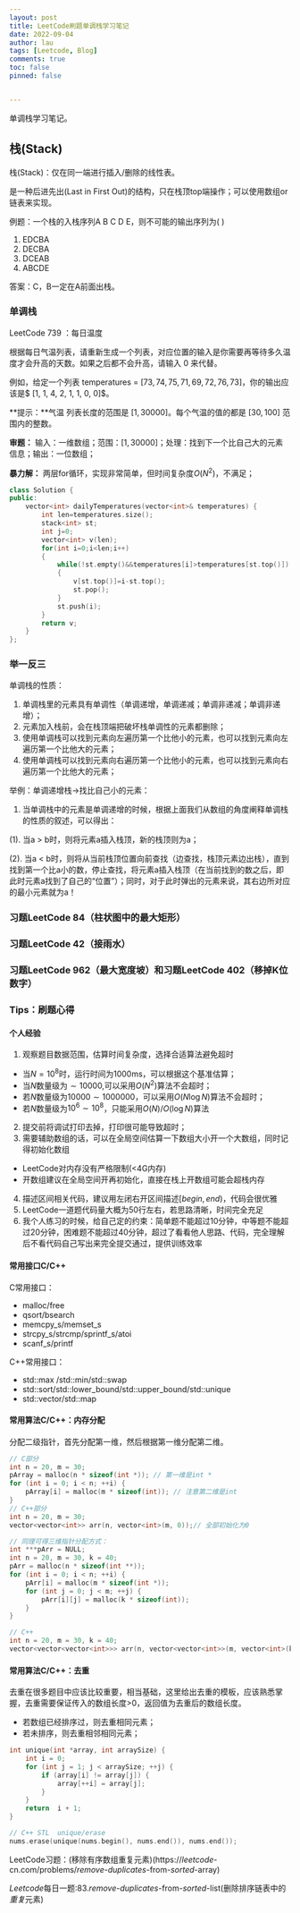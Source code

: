 ```yaml
---
layout: post
title: LeetCode刷题单调栈学习笔记
date: 2022-09-04
author: lau
tags: [Leetcode, Blog]
comments: true
toc: false
pinned: false


---
```


单调栈学习笔记。

<!-- more -->

## 栈(Stack)

栈(Stack)：仅在同一端进行插入/删除的线性表。

是一种后进先出(Last in First Out)的结构，只在栈顶top端操作；可以使用数组or链表来实现。

例题：一个栈的入栈序列A B C D E，则不可能的输出序列为( )

1. EDCBA
2. DECBA
3. DCEAB
4. ABCDE

答案：C，B一定在A前面出栈。

### 单调栈

LeetCode $739$ ：每日温度

根据每日气温列表，请重新生成一个列表，对应位置的输入是你需要再等待多久温度才会升高的天数。如果之后都不会升高，请输入 $0$ 来代替。

例如，给定一个列表 temperatures = $[73, 74, 75, 71, 69, 72, 76, 73]$，你的输出应该是$ [1, 1, 4, 2, 1, 1, 0, 0]$。

**提示：**气温 列表长度的范围是 $[1, 30000]$。每个气温的值的都是 $[30, 100]$ 范围内的整数。

**审题：** 输入：一维数组；范围：$[1,30000]$；处理：找到下一个比自己大的元素信息；输出：一位数组；

**暴力解：** 两层for循环，实现非常简单，但时间复杂度$O(N^2)$，不满足；

```c++
class Solution {
public:
    vector<int> dailyTemperatures(vector<int>& temperatures) {
        int len=temperatures.size();
        stack<int> st;
        int j=0;
        vector<int> v(len);
        for(int i=0;i<len;i++)
        {
            while(!st.empty()&&temperatures[i]>temperatures[st.top()])
            {
                v[st.top()]=i-st.top();
                st.pop();
            }
            st.push(i);
        }
        return v;
    }
};
```

### 举一反三

单调栈的性质：

1. 单调栈里的元素具有单调性（单调递增，单调递减；单调非递减；单调非递增）；
2. 元素加入栈前，会在栈顶端把破坏栈单调性的元素都删除；
3. 使用单调栈可以找到元素向左遍历第一个比他小的元素，也可以找到元素向左遍历第一个比他大的元素；
4. 使用单调栈可以找到元素向右遍历第一个比他小的元素，也可以找到元素向右遍历第一个比他大的元素；

举例：单调递增栈->找比自己小的元素：

1. 当单调栈中的元素是单调递增的时候，根据上面我们从数组的角度阐释单调栈的性质的叙述，可以得出：

(1). 当a > b时，则将元素a插入栈顶，新的栈顶则为a；

(2). 当a < b时，则将从当前栈顶位置向前查找（边查找，栈顶元素边出栈），直到找到第一个比a小的数，停止查找，将元素a插入栈顶（在当前找到的数之后，即此时元素a找到了自己的“位置”）；同时，对于此时弹出的元素来说，其右边所对应的最小元素就为a！

### 习题LeetCode 84（柱状图中的最大矩形）

### 习题LeetCode 42（接雨水）

### 习题LeetCode 962（最大宽度坡）和习题LeetCode 402（移掉K位数字）

### Tips：刷题心得

#### 个人经验

1. 观察题目数据范围，估算时间复杂度，选择合适算法避免超时

- 当$N=10^8$时，运行时间为$1000$ms，可以根据这个基准估算；
- 当$N$数量级为$\sim 10000$,可以采用$O(N^2)$算法不会超时；
- 若$N$数量级为$10000\sim 1000000$，可以采用$O(N\log N)$算法不会超时；
- 若$N$数量级为$10^6\sim 10^8$，只能采用$O(N)/O(\log N)$算法

2. 提交前将调试打印去掉，打印很可能导致超时；
3. 需要辅助数组的话，可以在全局空间估算一下数组大小开一个大数组，同时记得初始化数组

- LeetCode对内存没有严格限制(<4G内存)
- 开数组建议在全局空间开再初始化，直接在栈上开数组可能会超栈内存

4. 描述区间相关代码，建议用左闭右开区间描述$[begin,end)$，代码会很优雅
5. LeetCode一道题代码量大概为$50$行左右，若思路清晰，时间完全充足
6. 我个人练习的时候，给自己定的约束：简单题不能超过10分钟，中等题不能超过20分钟，困难题不能超过40分钟，超过了看看他人思路、代码，完全理解后不看代码自己写出来完全提交通过，提供训练效率

#### 常用接口C/C++

C常用接口：

- malloc/free
- qsort/bsearch
- memcpy_s/memset_s
- strcpy_s/strcmp/sprintf_s/atoi
- scanf_s/printf

C++常用接口：

- std::max<T> /std::min<T>/std::swap<T>
- std::sort/std::lower_bound/std::upper_bound/std::unique
- std::vector<T>/std::map<T>

#### 常用算法C/C++：内存分配

分配二级指针，首先分配第一维，然后根据第一维分配第二维。

```c++
// C部分
int n = 20, m = 30;
pArray = malloc(n * sizeof(int *)); // 第一维是int *
for (int i = 0; i < n; ++i) {
    pArray[i] = malloc(m * sizeof(int)); // 注意第二维是int
}
// C++部分
int n = 20, m = 30;
vector<vector<int>> arr(n, vector<int>(m, 0));// 全部初始化为0

// 同理可得三维指针分配方式：
int ***pArr = NULL;
int n = 20, m = 30, k = 40;
pArr = malloc(n * sizeof(int **));
for (int i = 0; i < n; ++i) {
    pArr[i] = malloc(m * sizeof(int *));
    for (int j = 0; j < m; ++j) {
        pArr[i][j] = malloc(k * sizeof(int));
    }
}

// C++
int n = 20, m = 30, k = 40;
vector<vector<vector<int>>> arr(n, vector<vector<int>>(m, vector<int>(k, 0)));
```

#### 常用算法C/C++：去重

去重在很多题目中应该比较重要，相当基础，这里给出去重的模板，应该熟悉掌握，去重需要保证传入的数组长度>0，返回值为去重后的数组长度。

- 若数组已经排序过，则去重相同元素；
- 若未排序，则去重相邻相同元素；

```c
int unique(int *array, int arraySize) {
    int i = 0;
    for (int j = 1; j < arraySize; ++j) {
        if (array[i] != array[j]) {
            array[++i] = array[j];
        }
    }
    return  i + 1;
}

// C++ STL  unique/erase 
nums.erase(unique(nums.begin(), nums.end()), nums.end());
```

LeetCode习题：(移除有序数组重复元素)(https://*leetcode*-cn.com/problems/*remove*-*duplicates*-from-*sorted*-array)

*Leetcode*每日一题:83.*remove*-*duplicates*-from-*sorted*-list(删除排序链表中的*重复*元素)

